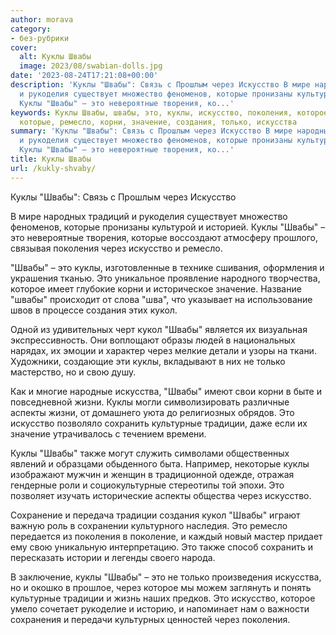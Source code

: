 ```yaml
---
author: morava
category:
- без-рубрики
cover:
  alt: Куклы Швабы
  image: 2023/08/swabian-dolls.jpg
date: '2023-08-24T17:21:08+00:00'
description: 'Куклы "Швабы": Связь с Прошлым через Искусство В мире народных традиций
  и рукоделия существует множество феноменов, которые пронизаны культурой и историей.
  Куклы "Швабы" – это невероятные творения, ко...'
keywords: Куклы Швабы, швабы, это, куклы, искусство, поколения, которое, кукол, традиции,
  которые, ремесло, корни, значение, создания, только, искусства
summary: 'Куклы "Швабы": Связь с Прошлым через Искусство В мире народных традиций
  и рукоделия существует множество феноменов, которые пронизаны культурой и историей.
  Куклы "Швабы" – это невероятные творения, ко...'
title: Куклы Швабы
url: /kukly-shvaby/
---
```


Куклы "Швабы": Связь с Прошлым через Искусство

В мире народных традиций и рукоделия существует множество феноменов, которые пронизаны культурой и историей. Куклы "Швабы" – это невероятные творения, которые воссоздают атмосферу прошлого, связывая поколения через искусство и ремесло.

"Швабы" – это куклы, изготовленные в технике сшивания, оформления и украшения тканью. Это уникальное проявление народного творчества, которое имеет глубокие корни и историческое значение. Название "швабы" происходит от слова "шва", что указывает на использование швов в процессе создания этих кукол.

Одной из удивительных черт кукол "Швабы" является их визуальная экспрессивность. Они воплощают образы людей в национальных нарядах, их эмоции и характер через мелкие детали и узоры на ткани. Художники, создающие эти куклы, вкладывают в них не только мастерство, но и свою душу.

Как и многие народные искусства, "Швабы" имеют свои корни в быте и повседневной жизни. Куклы могли символизировать различные аспекты жизни, от домашнего уюта до религиозных обрядов. Это искусство позволяло сохранить культурные традиции, даже если их значение утрачивалось с течением времени.

Куклы "Швабы" также могут служить символами общественных явлений и образцами обыденного быта. Например, некоторые куклы изображают мужчин и женщин в традиционной одежде, отражая гендерные роли и социокультурные стереотипы той эпохи. Это позволяет изучать исторические аспекты общества через искусство.

Сохранение и передача традиции создания кукол "Швабы" играют важную роль в сохранении культурного наследия. Это ремесло передается из поколения в поколение, и каждый новый мастер придает ему свою уникальную интерпретацию. Это также способ сохранить и пересказать истории и легенды своего народа.

В заключение, куклы "Швабы" – это не только произведения искусства, но и окошко в прошлое, через которое мы можем заглянуть и понять культурные традиции и жизнь наших предков. Это искусство, которое умело сочетает рукоделие и историю, и напоминает нам о важности сохранения и передачи культурных ценностей через поколения.